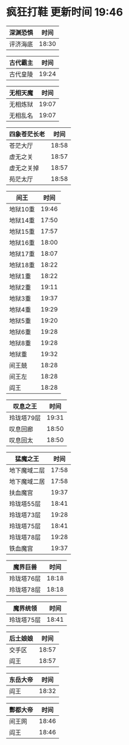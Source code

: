# 疯狂打鞋 更新时间 19:46

| 深渊恐惧   | 时间    |
|--------|-------|
| 评济海底 | 18:30 |

| 古代霸主   | 时间    |
|--------|-------|
| 古代皇陵 | 19:24 |

| 无相天魔   | 时间    |
|--------|-------|
| 无相炼狱 | 19:07 |
| 无相乱名 | 19:07 |

| 四象苍茫长老   | 时间    |
|--------|-------|
| 苍茫大厅 | 18:58 |
| 虚无之关 | 18:57 |
| 虚无之关掉 | 18:57 |
| 苑茫太厅 | 18:58 |

| 间王   | 时间    |
|--------|-------|
| 地狱10重 | 19:46 |
| 地狱14重 | 17:50 |
| 地狱15重 | 17:57 |
| 地狱16重 | 18:00 |
| 地狱17重 | 18:07 |
| 地狱18重 | 18:22 |
| 地狱1重 | 18:22 |
| 地狱2重 | 19:11 |
| 地狱3重 | 19:37 |
| 地狱4重 | 19:29 |
| 地狱5重 | 19:20 |
| 地狱6重 | 19:28 |
| 地狱8重 | 19:28 |
| 地狱重 | 19:32 |
| 间王兢 | 18:28 |
| 间王左 | 18:28 |
| 阎王 | 18:28 |

| 叹息之王   | 时间    |
|--------|-------|
| 玲珑塔79层 | 19:31 |
| 叹息回廊 | 18:50 |
| 叹息回太 | 18:50 |

| 猛魔之王   | 时间    |
|--------|-------|
| 地下魔域二层 | 17:58 |
| 地下魔域二居 | 17:58 |
| 扶血魔宫 | 19:37 |
| 玲珑塔55层 | 18:41 |
| 玲珑塔73层 | 19:28 |
| 玲珑塔75层 | 18:41 |
| 玲珑塔78层 | 19:28 |
| 铁血魔宫 | 19:37 |

| 魔界巨兽   | 时间    |
|--------|-------|
| 玲珑塔76层 | 18:18 |
| 玲珑塔78层 | 18:18 |

| 魔界统领   | 时间    |
|--------|-------|
| 玲珑塔75层 | 18:41 |

| 后土娘娘   | 时间    |
|--------|-------|
| 交手区 | 18:57 |
| 阎王 | 18:57 |

| 东岳大帝   | 时间    |
|--------|-------|
| 阎王 | 18:32 |

| 酆都大帝   | 时间    |
|--------|-------|
| 间王网 | 18:46 |
| 阎王 | 18:46 |